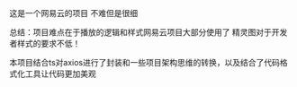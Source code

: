 这是一个网易云的项目 不难但是很细

总结：项目难点在于播放的逻辑和样式网易云项目大部分使用了 精灵图对于开发者样式的要求不低！

本项目结合ts对axios进行了封装和一些项目架构思维的转换，以及结合了代码格式化工具让代码更加美观
